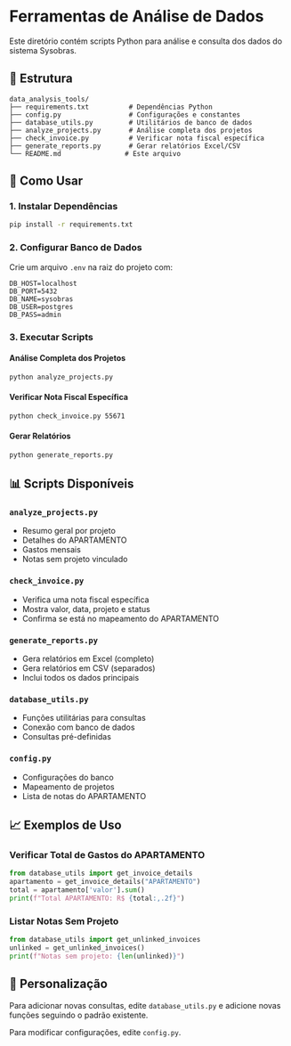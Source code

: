 # Ferramentas de Análise de Dados

Este diretório contém scripts Python para análise e consulta dos dados do sistema Sysobras.

## 📁 Estrutura

```
data_analysis_tools/
├── requirements.txt          # Dependências Python
├── config.py                 # Configurações e constantes
├── database_utils.py         # Utilitários de banco de dados
├── analyze_projects.py       # Análise completa dos projetos
├── check_invoice.py          # Verificar nota fiscal específica
├── generate_reports.py       # Gerar relatórios Excel/CSV
└── README.md                # Este arquivo
```

## 🚀 Como Usar

### 1. Instalar Dependências
```bash
pip install -r requirements.txt
```

### 2. Configurar Banco de Dados
Crie um arquivo `.env` na raiz do projeto com:
```env
DB_HOST=localhost
DB_PORT=5432
DB_NAME=sysobras
DB_USER=postgres
DB_PASS=admin
```

### 3. Executar Scripts

#### Análise Completa dos Projetos
```bash
python analyze_projects.py
```

#### Verificar Nota Fiscal Específica
```bash
python check_invoice.py 55671
```

#### Gerar Relatórios
```bash
python generate_reports.py
```

## 📊 Scripts Disponíveis

### `analyze_projects.py`
- Resumo geral por projeto
- Detalhes do APARTAMENTO
- Gastos mensais
- Notas sem projeto vinculado

### `check_invoice.py`
- Verifica uma nota fiscal específica
- Mostra valor, data, projeto e status
- Confirma se está no mapeamento do APARTAMENTO

### `generate_reports.py`
- Gera relatórios em Excel (completo)
- Gera relatórios em CSV (separados)
- Inclui todos os dados principais

### `database_utils.py`
- Funções utilitárias para consultas
- Conexão com banco de dados
- Consultas pré-definidas

### `config.py`
- Configurações do banco
- Mapeamento de projetos
- Lista de notas do APARTAMENTO

## 📈 Exemplos de Uso

### Verificar Total de Gastos do APARTAMENTO
```python
from database_utils import get_invoice_details
apartamento = get_invoice_details("APARTAMENTO")
total = apartamento['valor'].sum()
print(f"Total APARTAMENTO: R$ {total:,.2f}")
```

### Listar Notas Sem Projeto
```python
from database_utils import get_unlinked_invoices
unlinked = get_unlinked_invoices()
print(f"Notas sem projeto: {len(unlinked)}")
```

## 🔧 Personalização

Para adicionar novas consultas, edite `database_utils.py` e adicione novas funções seguindo o padrão existente.

Para modificar configurações, edite `config.py`.
